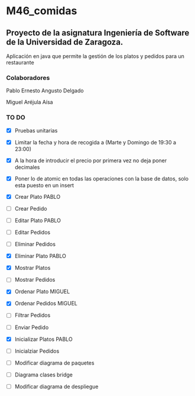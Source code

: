 # M46_comidas

 
## Proyecto de la asignatura Ingeniería de Software de la Universidad de Zaragoza. 
Aplicación en java que permite la gestión de los platos y pedidos para un restaurante

### Colaboradores
Pablo Ernesto Angusto Delgado

Miguel Aréjula Aísa

### TO DO
- [x] Pruebas unitarias
- [x] Limitar la fecha y hora de recogida a (Marte y Domingo de 19:30 a 23:00)
- [x] A la hora de introducir el precio por primera vez no deja poner decimales
- [x] Poner lo de atomic en todas las operaciones con la base de datos, solo esta puesto en un insert
- [X] Crear Plato PABLO
- [ ] Crear Pedido
- [ ] Editar Plato PABLO
- [ ] Editar Pedidos 
- [ ] Eliminar Pedidos
- [X] Eliminar Plato PABLO
- [X] Mostrar Platos
- [ ] Mostrar Pedidos
- [x] Ordenar Plato MIGUEL
- [x] Ordenar Pedidos MIGUEL
- [ ] Filtrar Pedidos
- [ ] Enviar Pedido
- [X] Inicializar Platos PABLO
- [ ] Inicialziar Pedidos
- [ ] Modificar diagrama de paquetes
- [ ] Diagrama clases bridge
- [ ] Modificar diagrama de despliegue

